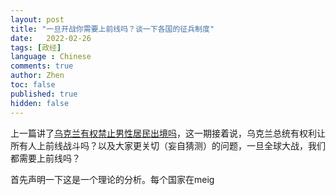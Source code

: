 ```yaml
---
layout: post
title: "一旦开战你需要上前线吗？谈一下各国的征兵制度"
date:   2022-02-26
tags: [政经]
language : Chinese
comments: true
author: Zhen
toc: false
published: true
hidden: false
---
```

上一篇讲了[乌克兰有权禁止男性居民出境吗](/乌克兰有权禁止男性居民出境吗)，这一期接着说，乌克兰总统有权利让所有人上前线战斗吗？以及大家更关切（妄自猜测）的问题，一旦全球大战，我们都需要上前线吗？

首先声明一下这是一个理论的分析。每个国家在meig


<!--stackedit_data:
eyJoaXN0b3J5IjpbMTA0MTc4ODgwNF19
-->
